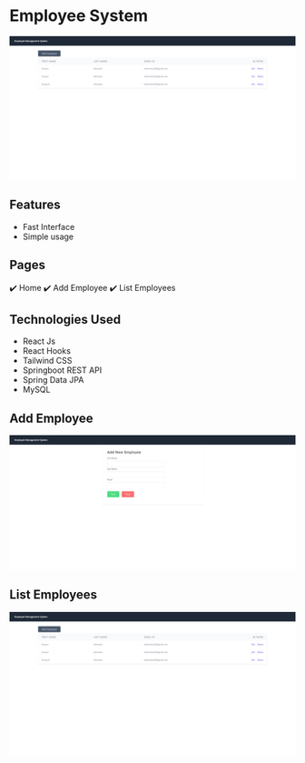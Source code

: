 # Employee System


<img src="src/images/React-App.png">

## Features
* Fast Interface
* Simple usage

## Pages
✔️ Home ✔️ Add Employee ✔️ List Employees

## Technologies Used
* React Js
* React Hooks
* Tailwind CSS
* Springboot REST API
* Spring Data JPA
* MySQL

## Add Employee
<img src="src/images/images2.png" width="600">

## List Employees
<img src="src/images/React-App.png" width="600">